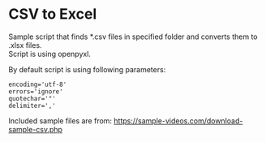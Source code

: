 # CSV to Excel

Sample script that finds *.csv files in specified folder and converts them to .xlsx files.  
Script is using openpyxl.  

By default script is using following parameters:
	
~~~~
encoding='utf-8'
errors='ignore'
quotechar='"'
delimiter=','
~~~~

Included sample files are from: https://sample-videos.com/download-sample-csv.php 

